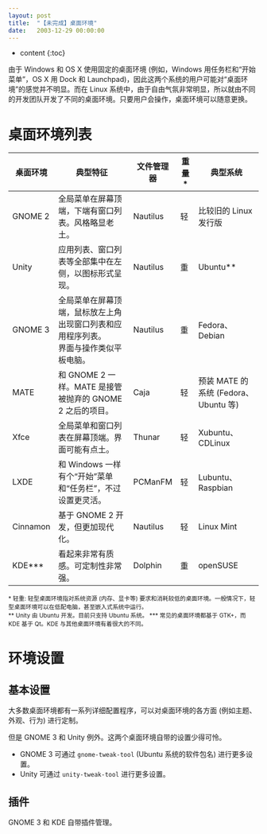 ```yaml
---
layout: post
title:  "【未完成】桌面环境"
date:   2003-12-29 00:00:00
---
```

* content
{:toc}

由于 Windows 和 OS X 使用固定的桌面环境 (例如，Windows 用任务栏和“开始菜单”，OS X 用 Dock 和 Launchpad)，因此这两个系统的用户可能对“桌面环境”的感觉并不明显。而在 Linux 系统中，由于自由气氛非常明显，所以就由不同的开发团队开发了不同的桌面环境。只要用户会操作，桌面环境可以随意更换。

# 桌面环境列表

桌面环境  | 典型特征                                       | 文件管理器 | 重量* | 典型系统
---------|----------------------------------------------|----------|------|------------------
GNOME 2  | 全局菜单在屏幕顶端，下端有窗口列表。风格略显老土。    | Nautilus | 轻   | 比较旧的 Linux 发行版
Unity    | 应用列表、窗口列表等全部集中在左侧，以图标形式呈现。  | Nautilus | 重   | Ubuntu**
GNOME 3  | 全局菜单在屏幕顶端，鼠标放左上角出现窗口列表和应用程序列表。<br>界面与操作类似平板电脑。 | Nautilus | 重 | Fedora、Debian
MATE     | 和 GNOME 2 一样。MATE 是接管被抛弃的 GNOME 2 之后的项目。 | Caja  | 轻 | 预装 MATE 的系统 (Fedora、Ubuntu 等)
Xfce     | 全局菜单和窗口列表在屏幕顶端。界面可能有点土。       | Thunar | 轻 | Xubuntu、CDLinux
LXDE     | 和 Windows 一样有个“开始”菜单和“任务栏”，不过设置更灵活。 | PCManFM | 轻 | Lubuntu、Raspbian
Cinnamon | 基于 GNOME 2 开发，但更加现代化。                | Nautilus | 轻 | Linux Mint
KDE***   | 看起来非常有质感。可定制性非常强。                 | Dolphin | 重 | openSUSE

<small>
* 轻重: 轻型桌面环境指对系统资源 (内存、显卡等) 要求和消耗较低的桌面环境。一般情况下，轻型桌面环境可以在低配电脑，甚至嵌入式系统中运行。<br>
** Unity 由 Ubuntu 开发。目前只支持 Ubuntu 系统。
*** 常见的桌面环境都基于 GTK+，而 KDE 基于 Qt。KDE 与其他桌面环境有着很大的不同。
</small>

# 环境设置

## 基本设置

大多数桌面环境都有一系列详细配置程序，可以对桌面环境的各方面 (例如主题、外观、行为) 进行定制。

但是 GNOME 3 和 Unity 例外。这两个桌面环境自带的设置少得可怜。

* GNOME 3 可通过 `gnome-tweak-tool` (Ubuntu 系统的软件包名) 进行更多设置。
* Unity 可通过 `unity-tweak-tool` 进行更多设置。

## 插件

GNOME 3 和 KDE 自带插件管理。
